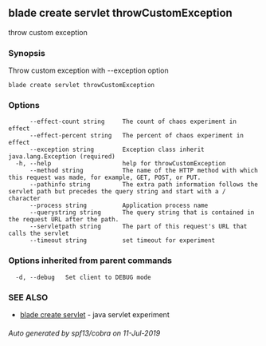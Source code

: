 ## blade create servlet throwCustomException

throw custom exception

### Synopsis

Throw custom exception with --exception option

```
blade create servlet throwCustomException
```

### Options

```
      --effect-count string     The count of chaos experiment in effect
      --effect-percent string   The percent of chaos experiment in effect
      --exception string        Exception class inherit java.lang.Exception (required)
  -h, --help                    help for throwCustomException
      --method string           The name of the HTTP method with which this request was made, for example, GET, POST, or PUT.
      --pathinfo string         The extra path information follows the servlet path but precedes the query string and start with a / character
      --process string          Application process name
      --querystring string      The query string that is contained in the request URL after the path.
      --servletpath string      The part of this request's URL that calls the servlet
      --timeout string          set timeout for experiment
```

### Options inherited from parent commands

```
  -d, --debug   Set client to DEBUG mode
```

### SEE ALSO

* [blade create servlet](blade_create_servlet.md)	 - java servlet experiment

###### Auto generated by spf13/cobra on 11-Jul-2019
